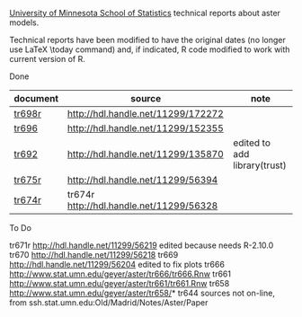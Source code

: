 [University of Minnesota School of Statistics](https://cla.umn.edu/statistics)
technical reports about aster models.

Technical reports have been modified to have the original dates (no
longer use LaTeX \today command) and, if indicated, R code modified
to work with current version of R.

Done

| document | source | note |
|----------|--------|------|
| [tr698r](https://raw.githubusercontent.com/cjgeyer/AsterTR/main/tr698r.pdf) | http://hdl.handle.net/11299/172272 | |
| [tr696](https://raw.githubusercontent.com/cjgeyer/AsterTR/main/tr696.pdf) | http://hdl.handle.net/11299/152355 | |
| [tr692](https://raw.githubusercontent.com/cjgeyer/AsterTR/main/tr692.pdf) | http://hdl.handle.net/11299/135870 | edited to add library(trust) |
| [tr675r](https://raw.githubusercontent.com/cjgeyer/AsterTR/main/tr675r.pdf) | http://hdl.handle.net/11299/56394 | |
| [tr674r](https://raw.githubusercontent.com/cjgeyer/AsterTR/main/tr674r.pdf) | tr674r http://hdl.handle.net/11299/56328 | |

To Do

tr671r http://hdl.handle.net/11299/56219 edited because needs R-2.10.0
tr670  http://hdl.handle.net/11299/56218
tr669  http://hdl.handle.net/11299/56204 edited to fix plots
tr666  http://www.stat.umn.edu/geyer/aster/tr666/tr666.Rnw
tr661  http://www.stat.umn.edu/geyer/aster/tr661/tr661.Rnw
tr658  http://www.stat.umn.edu/geyer/aster/tr658/*
tr644  sources not on-line, from ssh.stat.umn.edu:Old/Madrid/Notes/Aster/Paper
